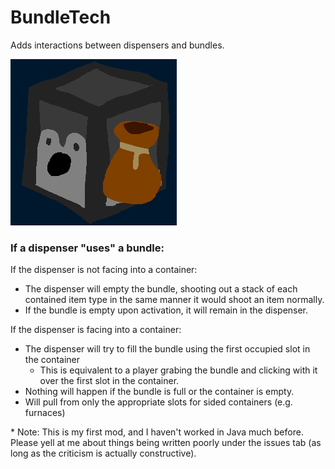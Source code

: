 # BundleTech
Adds interactions between dispensers and bundles.  

![An extremely high-quality rendition of a dispenser block in isometric view, with a leather pouch sitting slightly closer and to the right](/src/main/resources/assets/bundletech/icon.png "No AI used here cr*phead")

### If a dispenser "uses" a bundle:
If the dispenser is not facing into a container:
   * The dispenser will empty the bundle, shooting out a stack of each contained item type in the same manner it would shoot an item normally.
   * If the bundle is empty upon activation, it will remain in the dispenser.  

If the dispenser is facing into a container:
   * The dispenser will try to fill the bundle using the first occupied slot in the container
     * This is equivalent to a player grabing the bundle and clicking with it over the first slot in the container.
   * Nothing will happen if the bundle is full or the container is empty.
   * Will pull from only the appropriate slots for sided containers (e.g. furnaces)



\* Note: This is my first mod, and I haven't worked in Java much before. Please yell at me about things being written poorly under the issues tab (as long as the criticism is actually constructive). 